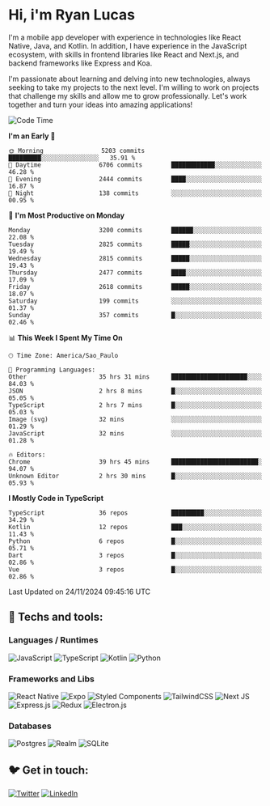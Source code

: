 # Hi, i'm Ryan Lucas

I'm a mobile app developer with experience in technologies like React Native, Java, and Kotlin.
In addition, I have experience in the JavaScript ecosystem, with skills in frontend libraries like React and Next.js, and backend frameworks like Express and Koa.

I'm passionate about learning and delving into new technologies, always seeking to take my projects to the next level. I'm willing to work on projects that challenge my skills and allow me to grow professionally. Let's work together and turn your ideas into amazing applications!


<!--START_SECTION:waka-->
![Code Time](http://img.shields.io/badge/Code%20Time-855%20hrs%205%20mins-blue)

**I'm an Early 🐤** 

```text
🌞 Morning                5203 commits        █████████░░░░░░░░░░░░░░░░   35.91 % 
🌆 Daytime                6706 commits        ████████████░░░░░░░░░░░░░   46.28 % 
🌃 Evening                2444 commits        ████░░░░░░░░░░░░░░░░░░░░░   16.87 % 
🌙 Night                  138 commits         ░░░░░░░░░░░░░░░░░░░░░░░░░   00.95 % 
```
📅 **I'm Most Productive on Monday** 

```text
Monday                   3200 commits        ██████░░░░░░░░░░░░░░░░░░░   22.08 % 
Tuesday                  2825 commits        █████░░░░░░░░░░░░░░░░░░░░   19.49 % 
Wednesday                2815 commits        █████░░░░░░░░░░░░░░░░░░░░   19.43 % 
Thursday                 2477 commits        ████░░░░░░░░░░░░░░░░░░░░░   17.09 % 
Friday                   2618 commits        █████░░░░░░░░░░░░░░░░░░░░   18.07 % 
Saturday                 199 commits         ░░░░░░░░░░░░░░░░░░░░░░░░░   01.37 % 
Sunday                   357 commits         █░░░░░░░░░░░░░░░░░░░░░░░░   02.46 % 
```


📊 **This Week I Spent My Time On** 

```text
🕑︎ Time Zone: America/Sao_Paulo

💬 Programming Languages: 
Other                    35 hrs 31 mins      █████████████████████░░░░   84.03 % 
JSON                     2 hrs 8 mins        █░░░░░░░░░░░░░░░░░░░░░░░░   05.05 % 
TypeScript               2 hrs 7 mins        █░░░░░░░░░░░░░░░░░░░░░░░░   05.03 % 
Image (svg)              32 mins             ░░░░░░░░░░░░░░░░░░░░░░░░░   01.29 % 
JavaScript               32 mins             ░░░░░░░░░░░░░░░░░░░░░░░░░   01.28 % 

🔥 Editors: 
Chrome                   39 hrs 45 mins      ████████████████████████░   94.07 % 
Unknown Editor           2 hrs 30 mins       █░░░░░░░░░░░░░░░░░░░░░░░░   05.93 % 
```

**I Mostly Code in TypeScript** 

```text
TypeScript               36 repos            █████████░░░░░░░░░░░░░░░░   34.29 % 
Kotlin                   12 repos            ███░░░░░░░░░░░░░░░░░░░░░░   11.43 % 
Python                   6 repos             █░░░░░░░░░░░░░░░░░░░░░░░░   05.71 % 
Dart                     3 repos             █░░░░░░░░░░░░░░░░░░░░░░░░   02.86 % 
Vue                      3 repos             █░░░░░░░░░░░░░░░░░░░░░░░░   02.86 % 
```




 Last Updated on 24/11/2024 09:45:16 UTC
<!--END_SECTION:waka-->

## 🔧 Techs and tools: 

### Languages / Runtimes
![JavaScript](https://img.shields.io/badge/javascript-%23323330.svg?style=for-the-badge&logo=javascript&logoColor=%23F7DF1E)
![TypeScript](https://img.shields.io/badge/typescript-%23007ACC.svg?style=for-the-badge&logo=typescript&logoColor=white)
![Kotlin](https://img.shields.io/badge/kotlin-%230095D5.svg?style=for-the-badge&logo=kotlin&logoColor=white) ![Python](https://img.shields.io/badge/python-3670A0?style=for-the-badge&logo=python&logoColor=ffdd54)

### Frameworks and Libs
![React Native](https://img.shields.io/badge/react_native-%2320232a.svg?style=for-the-badge&logo=react&logoColor=%2361DAFB)
![Expo](https://img.shields.io/badge/expo-1C1E24?style=for-the-badge&logo=expo&logoColor=#D04A37)
![Styled Components](https://img.shields.io/badge/styled--components-DB7093?style=for-the-badge&logo=styled-components&logoColor=white)
![TailwindCSS](https://img.shields.io/badge/tailwindcss-%2338B2AC.svg?style=for-the-badge&logo=tailwind-css&logoColor=white)
![Next JS](https://img.shields.io/badge/Next-black?style=for-the-badge&logo=next.js&logoColor=white)
![Express.js](https://img.shields.io/badge/express.js-%23404d59.svg?style=for-the-badge&logo=express&logoColor=%2361DAFB)
![Redux](https://img.shields.io/badge/redux-%23593d88.svg?style=for-the-badge&logo=redux&logoColor=white)
![Electron.js](https://img.shields.io/badge/Electron-191970?style=for-the-badge&logo=Electron&logoColor=white)

### Databases
![Postgres](https://img.shields.io/badge/postgres-%23316192.svg?style=for-the-badge&logo=postgresql&logoColor=white)
![Realm](https://img.shields.io/badge/Realm-39477F?style=for-the-badge&logo=realm&logoColor=white)
![SQLite](https://img.shields.io/badge/sqlite-%2307405e.svg?style=for-the-badge&logo=sqlite&logoColor=white)

## 🐦 Get in touch:

[![Twitter](https://img.shields.io/badge/Twitter-%231DA1F2.svg?style=for-the-badge&logo=Twitter&logoColor=white)](https://twitter.com/ryangst_)
[![LinkedIn](https://img.shields.io/badge/linkedin-%230077B5.svg?style=for-the-badge&logo=linkedin&logoColor=white)](https://www.linkedin.com/in/ryan-lucas-machado/)
